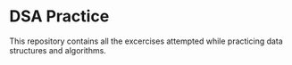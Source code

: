 # DSA Practice

This repository contains all the excercises attempted while practicing data structures and algorithms.
